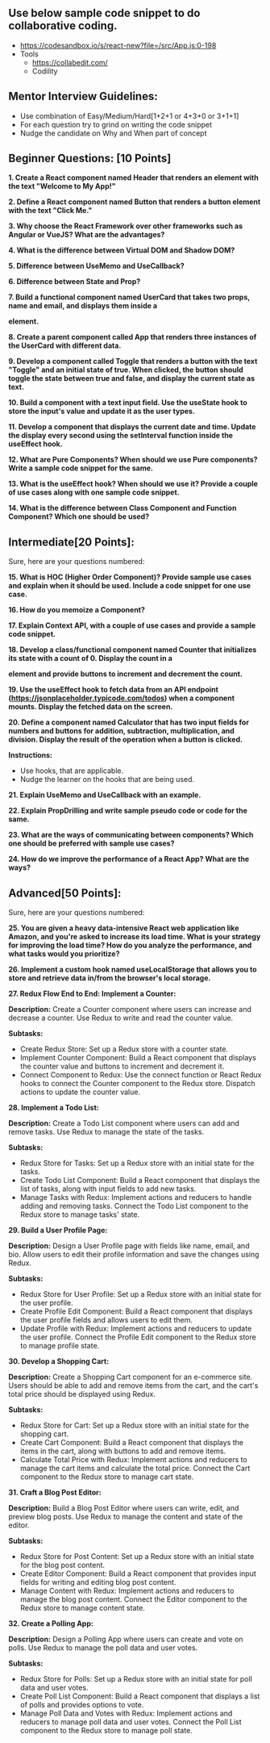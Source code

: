 ## Use below sample code snippet to do collaborative coding.
- https://codesandbox.io/s/react-new?file=/src/App.js:0-198
- Tools
    -   https://collabedit.com/
    -   Codility

## Mentor Interview Guidelines:
- Use combination of Easy/Medium/Hard[1+2+1 or 4+3+0 or 3+1+1]
- For each question try to grind on writing the code snippet
- Nudge the candidate on Why and When part of concept

## Beginner Questions: \[10 Points\]

**1\. Create a React component named Header that renders an element with the text "Welcome to My App!"**

**2\. Define a React component named Button that renders a button element with the text "Click Me."**

**3\. Why choose the React Framework over other frameworks such as Angular or VueJS? What are the advantages?**

**4\. What is the difference between Virtual DOM and Shadow DOM?**

**5\. Difference between UseMemo and UseCallback?**

**6\. Difference between State and Prop?**

**7\. Build a functional component named UserCard that takes two props, name and email, and displays them inside a <div> element.**

**8\. Create a parent component called App that renders three instances of the UserCard with different data.**

**9\. Develop a component called Toggle that renders a button with the text "Toggle" and an initial state of true. When clicked, the button should toggle the state between true and false, and display the current state as text.**

**10\. Build a component with a text input field. Use the useState hook to store the input's value and update it as the user types.**

**11\. Develop a component that displays the current date and time. Update the display every second using the setInterval function inside the useEffect hook.**

**12\. What are Pure Components? When should we use Pure components? Write a sample code snippet for the same.**

**13\. What is the useEffect hook? When should we use it? Provide a couple of use cases along with one sample code snippet.**

**14\. What is the difference between Class Component and Function Component? Which one should be used?**


## Intermediate[20 Points]: 

Sure, here are your questions numbered:

**15. What is HOC (Higher Order Component)? Provide sample use cases and explain when it should be used. Include a code snippet for one use case.**

**16. How do you memoize a Component?**

**17. Explain Context API, with a couple of use cases and provide a sample code snippet.**

**18. Develop a class/functional component named Counter that initializes its state with a count of 0. Display the count in a <p> element and provide buttons to increment and decrement the count.**

**19. Use the useEffect hook to fetch data from an API endpoint (https://jsonplaceholder.typicode.com/todos) when a component mounts. Display the fetched data on the screen.**

**20. Define a component named Calculator that has two input fields for numbers and buttons for addition, subtraction, multiplication, and division. Display the result of the operation when a button is clicked.**

**Instructions:**
- Use hooks, that are applicable.
- Nudge the learner on the hooks that are being used.

**21. Explain UseMemo and UseCallback with an example.**

**22. Explain PropDrilling and write sample pseudo code or code for the same.**

**23. What are the ways of communicating between components? Which one should be preferred with sample use cases?**

**24. How do we improve the performance of a React App? What are the ways?**


## Advanced[50 Points]:

Sure, here are your questions numbered:

**25. You are given a heavy data-intensive React web application like Amazon, and you're asked to increase its load time. What is your strategy for improving the load time? How do you analyze the performance, and what tasks would you prioritize?**

**26. Implement a custom hook named useLocalStorage that allows you to store and retrieve data in/from the browser's local storage.**

**27. Redux Flow End to End: Implement a Counter:**

**Description:** Create a Counter component where users can increase and decrease a counter. Use Redux to write and read the counter value.

**Subtasks:**
- Create Redux Store: Set up a Redux store with a counter state.
- Implement Counter Component: Build a React component that displays the counter value and buttons to increment and decrement it.
- Connect Component to Redux: Use the connect function or React Redux hooks to connect the Counter component to the Redux store. Dispatch actions to update the counter value.

**28. Implement a Todo List:**

**Description:** Create a Todo List component where users can add and remove tasks. Use Redux to manage the state of the tasks.

**Subtasks:**
- Redux Store for Tasks: Set up a Redux store with an initial state for the tasks.
- Create Todo List Component: Build a React component that displays the list of tasks, along with input fields to add new tasks.
- Manage Tasks with Redux: Implement actions and reducers to handle adding and removing tasks. Connect the Todo List component to the Redux store to manage tasks' state.

**29. Build a User Profile Page:**

**Description:** Design a User Profile page with fields like name, email, and bio. Allow users to edit their profile information and save the changes using Redux.

**Subtasks:**
- Redux Store for User Profile: Set up a Redux store with an initial state for the user profile.
- Create Profile Edit Component: Build a React component that displays the user profile fields and allows users to edit them.
- Update Profile with Redux: Implement actions and reducers to update the user profile. Connect the Profile Edit component to the Redux store to manage profile state.

**30. Develop a Shopping Cart:**

**Description:** Create a Shopping Cart component for an e-commerce site. Users should be able to add and remove items from the cart, and the cart's total price should be displayed using Redux.

**Subtasks:**
- Redux Store for Cart: Set up a Redux store with an initial state for the shopping cart.
- Create Cart Component: Build a React component that displays the items in the cart, along with buttons to add and remove items.
- Calculate Total Price with Redux: Implement actions and reducers to manage the cart items and calculate the total price. Connect the Cart component to the Redux store to manage cart state.

**31. Craft a Blog Post Editor:**

**Description:** Build a Blog Post Editor where users can write, edit, and preview blog posts. Use Redux to manage the content and state of the editor.

**Subtasks:**
- Redux Store for Post Content: Set up a Redux store with an initial state for the blog post content.
- Create Editor Component: Build a React component that provides input fields for writing and editing blog post content.
- Manage Content with Redux: Implement actions and reducers to manage the blog post content. Connect the Editor component to the Redux store to manage content state.

**32. Create a Polling App:**

**Description:** Design a Polling App where users can create and vote on polls. Use Redux to manage the poll data and user votes.

**Subtasks:**
- Redux Store for Polls: Set up a Redux store with an initial state for poll data and user votes.
- Create Poll List Component: Build a React component that displays a list of polls and provides options to vote.
- Manage Poll Data and Votes with Redux: Implement actions and reducers to manage poll data and user votes. Connect the Poll List component to the Redux store to manage poll state.

